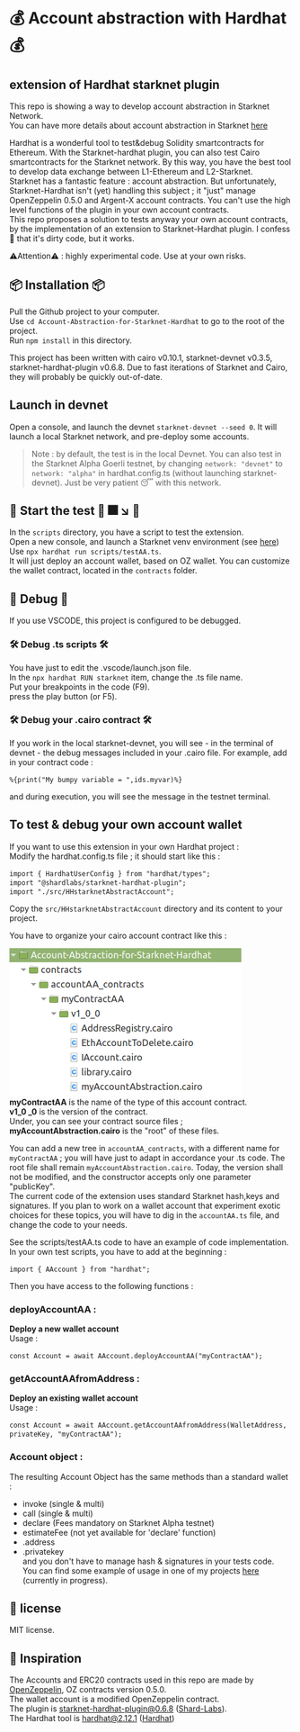 #  💰 Account abstraction with Hardhat 💰 
## extension of Hardhat starknet plugin

This repo is showing a way to develop account abstraction in Starknet Network.  
You can have more details about account abstraction in Starknet [here](https://github.com/starknet-edu/starknet-accounts) 

Hardhat is a wonderful tool to test&debug Solidity smartcontracts for Ethereum. With the Starknet-hardhat plugin, you can also test Cairo smartcontracts for the Starknet network. By this way, you have the best tool to develop data exchange between L1-Ethereum and L2-Starknet.  
Starknet has a fantastic feature : account abstraction. But unfortunately, Starknet-Hardhat isn't (yet) handling this subject ; it "just" manage OpenZeppelin 0.5.0 and Argent-X account contracts. You can't use the high level functions of the plugin in your own account contracts.  
This repo proposes a solution to tests anyway your own account contracts, by the implementation of an extension to Starknet-Hardhat plugin. I confess 🛐 that it's dirty code, but it works.

⚠️Attention⚠️ : highly experimental code. Use at your own risks.




## 📦 Installation  📦
 Pull the Github project to your computer.  
 Use `cd Account-Abstraction-for-Starknet-Hardhat` to go to the root of the project.  
 Run `npm install` in this directory.  

 This project has been written with cairo v0.10.1, starknet-devnet v0.3.5, starknet-hardhat-plugin v0.6.8. Due to fast iterations of Starknet and Cairo, they will probably be quickly out-of-date.

## Launch in devnet
Open a console, and launch the devnet `starknet-devnet --seed 0`. It will launch a local Starknet network, and pre-deploy some accounts.
>Note : by default, the test is in the local Devnet. You can also test in the Starknet Alpha Goerli testnet, by changing `network: "devnet"` to `network: "alpha"` in hardhat.config.ts (without launching starknet-devnet). Just be very patient 😴 with this network.




##  🚀 Start the test 🚀  🎆 ↘️  💩

In the `scripts` directory, you have a script to test the extension.  
Open a new console, and launch a Starknet venv environment (see [here](https://starknet.io/docs/quickstart.html))  
Use `npx hardhat run scripts/testAA.ts`.  
It will just deploy an account wallet, based on OZ wallet. You can customize the wallet contract, located in the `contracts` folder.  
## 🚧 Debug 🚧
If you use VSCODE, this project is configured to be debugged.
### 🛠️ Debug .ts scripts 🛠️
You have just to edit the .vscode/launch.json file.  
In the `npx hardhat RUN starknet` item, change the .ts file name.  
Put your breakpoints in the code (F9).  
press the play button (or F5).
### 🛠️ Debug your .cairo contract 🛠️
If you work in the local starknet-devnet, you will see - in the terminal of devnet - the debug messages included in your .cairo file. For example, add in your contract code :

```
%{print("My bumpy variable = ",ids.myvar)%}
```
and during execution, you will see the message in the testnet terminal.
## To test & debug your own account wallet
If you want to use this extension in your own Hardhat project :  
Modify the hardhat.config.ts file ; it should start like this :

```
import { HardhatUserConfig } from "hardhat/types";
import "@shardlabs/starknet-hardhat-plugin";  
import "./src/HHstarknetAbstractAccount";
```
Copy the `src/HHstarknetAbstractAccount` directory and its content to your project.  

You have to organize your cairo account contract like this : 
 
![dir](pictures/AAcontractLocation.png)   
**myContractAA** is the name of the type of this account contract.  
**v1_0 _0** is the version of the contract.   
Under, you can see your contract source files ; **myAccountAbstraction.cairo** is the "root" of these files.

You can add a new tree in `accountAA_contracts`, with a different name for `myContractAA` ; you will have just to adapt in accordance your .ts code. The root file shall remain `myAccountAbstraction.cairo`. Today, the version shall not be modified, and the constructor accepts only one parameter "publicKey".  
 The current code of the extension uses standard Starknet hash,keys and signatures. If you plan to work on a wallet account that experiment exotic choices for these topics, you will have to dig in the `accountAA.ts` file, and change the code to your needs.

 See the scripts/testAA.ts code to have an example of code implementation.  
In your own test scripts, you have to add at the beginning :
```
import { AAccount } from "hardhat";
```  

Then you have access to the following functions :
### deployAccountAA :
**Deploy a new wallet account**  
Usage :  
```
const Account = await AAccount.deployAccountAA("myContractAA");
```
### getAccountAAfromAddress :
**Deploy an existing wallet account**  
Usage :  
```
const Account = await AAccount.getAccountAAfromAddress(WalletAddress, privateKey, "myContractAA");
```

### Account object :
The resulting Account Object has the same methods than a standard wallet :  
- invoke  (single & multi)
- call  (single & multi)
- declare  (Fees mandatory on Starknet Alpha testnet)
- estimateFee  (not yet available for 'declare' function)
- .address  
- .privatekey  
and you don't have to manage hash & signatures in your tests code.  
You can find some example of usage in one of my projects [here](https://github.com/PhilippeR26/AskYourParents-contracts/tree/main/scripts) (currently in progress).
 
## 📜 license
MIT license.

## 🙏 Inspiration
The Accounts and ERC20 contracts used in this repo are made by [OpenZeppelin](https://github.com/OpenZeppelin/cairo-contracts), OZ contracts version 0.5.0.  
The wallet account is a modified OpenZeppelin contract.  
The plugin is starknet-hardhat-plugin@0.6.8 ([Shard-Labs](https://github.com/Shard-Labs/starknet-hardhat-plugin#cli-commands)).  
The Hardhat tool is hardhat@2.12.1 ([Hardhat](https://github.com/NomicFoundation/hardhat))
